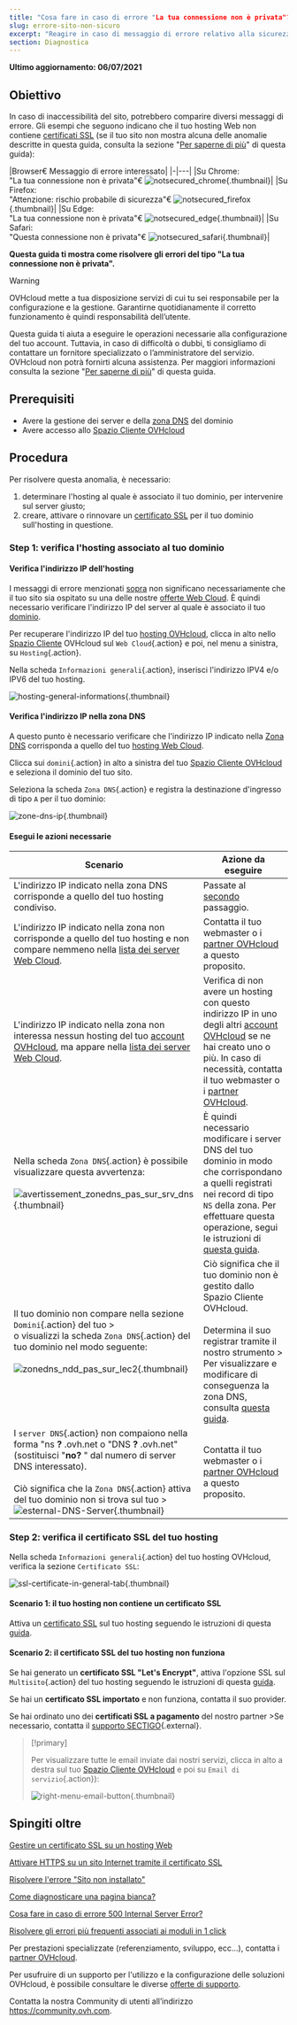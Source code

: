 ```yaml
---
title: "Cosa fare in caso di errore "La tua connessione non è privata"?
slug: errore-sito-non-sicuro
excerpt: "Reagire in caso di messaggio di errore relativo alla sicurezza del tuo sito"
section: Diagnostica
---
```


**Ultimo aggiornamento: 06/07/2021**
 
## Obiettivo <a name="objectif"></a>

In caso di inaccessibilità del sito, potrebbero comparire diversi messaggi di errore. Gli esempi che seguono indicano che il tuo hosting Web non contiene [certificati SSL](../les-certificats-ssl-sur-les-hebergements-web/) (se il tuo sito non mostra alcuna delle anomalie descritte in questa guida, consulta la sezione "[Per saperne di più](#aller-plus-loin)" di questa guida): 

|Browser€ Messaggio di errore interessato|
\|-|---|
|Su Chrome:<br>"La tua connessione non è privata"€ ![notsecured_chrome](images/notsecured_chrome.png){.thumbnail}\|
|Su Firefox:<br>"Attenzione: rischio probabile di sicurezza"€ ![notsecured_firefox](images/notsecured_firefox.png){.thumbnail}\|
|Su Edge:<br>"La tua connessione non è privata"€ ![notsecured_edge](images/notsecured_edge.png){.thumbnail}\|
|Su Safari:<br>"Questa connessione non è privata"€ ![notsecured_safari](images/notsecured_safari.png){.thumbnail}\|

**Questa guida ti mostra come risolvere gli errori del tipo "La tua connessione non è privata".**

> [!warning]
>
> OVHcloud mette a tua disposizione servizi di cui tu sei responsabile per la configurazione e la gestione. Garantirne quotidianamente il corretto funzionamento è quindi responsabilità dell’utente.
>
> Questa guida ti aiuta a eseguire le operazioni necessarie alla configurazione del tuo account. Tuttavia, in caso di difficoltà o dubbi, ti consigliamo di contattare un fornitore specializzato o l’amministratore del servizio. OVHcloud non potrà fornirti alcuna assistenza. Per maggiori informazioni consulta la sezione "[Per saperne di più](#aller-plus-loin)" di questa guida.
>

## Prerequisiti

- Avere la gestione dei server e della [zona DNS](../../domains/editer-ma-zone-dns/#comprendre-la-notion-de-dns) del dominio
- Avere accesso allo [Spazio Cliente OVHcloud](https://www.ovh.com/auth/?action=gotomanager&from=https://www.ovh.com/fr/&ovhSubsidiary=fr)

## Procedura

Per risolvere questa anomalia, è necessario:

1. determinare l'hosting al quale è associato il tuo dominio, per intervenire sul server giusto;
2. creare, attivare o rinnovare un [certificato SSL](../les-certificats-ssl-sur-les-hebergements-web/) per il tuo dominio sull'hosting in questione.

### Step 1: verifica l'hosting associato al tuo dominio

#### Verifica l'indirizzo IP dell'hosting

I messaggi di errore menzionati [sopra](#objectif) non significano necessariamente che il tuo sito sia ospitato su una delle nostre [offerte Web Cloud](https://www.ovh.com/fr/hebergement-web/). È quindi necessario verificare l'indirizzo IP del server al quale è associato il tuo [dominio](https://www.ovh.com/world/domains/).

Per recuperare l'indirizzo IP del tuo [hosting OVHcloud](https://www.ovh.com/fr/hebergement-web/), clicca in alto nello [Spazio Cliente](https://www.ovh.com/auth/?action=gotomanager&from=https://www.ovh.com/fr/&ovhSubsidiary=fr) OVHcloud sul `Web Cloud`{.action} e poi, nel menu a sinistra, su `Hosting`{.action}.

Nella scheda `Informazioni generali`{.action}, inserisci l'indirizzo IPV4 e/o IPV6 del tuo hosting.

![hosting-general-informations](images/hosting-general-informations.png){.thumbnail}

#### Verifica l'indirizzo IP nella zona DNS

A questo punto è necessario verificare che l'indirizzo IP indicato nella [Zona DNS](../../domains/editer-ma-zone-dns/#comprendre-la-notion-de-dns) corrisponda a quello del tuo [hosting Web Cloud](https://www.ovh.com/fr/hebergement-web/).

Clicca sui `domini`{.action} in alto a sinistra del tuo [Spazio Cliente OVHcloud](https://www.ovh.com/auth/?action=gotomanager&from=https://www.ovh.com/fr/&ovhSubsidiary=fr) e seleziona il dominio del tuo sito.

Seleziona la scheda `Zona DNS`{.action} e registra la destinazione d'ingresso di tipo `A` per il tuo dominio:

![zone-dns-ip](images/zone-dns-ip.png){.thumbnail}

#### Esegui le azioni necessarie

|Scenario|Azione da eseguire|
|---|---|
|L'indirizzo IP indicato nella zona DNS corrisponde a quello del tuo hosting condiviso.|Passate al [secondo](#etape2) passaggio.|
|L'indirizzo IP indicato nella zona non corrisponde a quello del tuo hosting e non compare nemmeno nella [lista dei server Web Cloud](../liste-des-adresses-ip-des-clusters-et-hebergements-web/).|Contatta il tuo webmaster o i [partner OVHcloud](https://partner.ovhcloud.com/fr/) a questo proposito.|
|L'indirizzo IP indicato nella zona non interessa nessun hosting del tuo [account OVHcloud](https://www.ovh.com/auth/?action=gotomanager&from=https://www.ovh.com/fr/&ovhSubsidiary=fr), ma appare nella [lista dei server Web Cloud](../liste-des-adresses-ip-des-clusters-et-hebergements-web/).|Verifica di non avere un hosting con questo indirizzo IP in uno degli altri [account OVHcloud](https://www.ovh.com/auth/?action=gotomanager&from=https://www.ovh.com/fr/&ovhSubsidiary=fr) se ne hai creato uno o più. In caso di necessità, contatta il tuo webmaster o i [partner OVHcloud](https://partner.ovhcloud.com/fr/).|
|Nella scheda `Zona DNS`{.action} è possibile visualizzare questa avvertenza:<br><br>![avertissement_zonedns_pas_sur_srv_dns](images/avertissement_zonedns_pas_sur_srv_dns.png){.thumbnail}|È quindi necessario modificare i server DNS del tuo dominio in modo che corrispondano a quelli registrati nei record di tipo `NS` della zona. Per effettuare questa operazione, segui le istruzioni di [questa guida](../../domains/generalites-serveurs-dns/).|
|Il tuo dominio non compare nella sezione `Domini`{.action} del tuo ><br>o visualizzi la scheda `Zona DNS`{.action} del tuo dominio nel modo seguente:<br><br>![zonedns_ndd_pas_sur_lec2](images/zonedns_ndd_pas_sur_lec2.png){.thumbnail}|Ciò significa che il tuo dominio non è gestito dallo Spazio Cliente OVHcloud.<br><br>Determina il suo registrar tramite il nostro strumento ><br>Per visualizzare e modificare di conseguenza la zona DNS, consulta [questa guida](../multisites-configurer-un-multisite-sur-mon-hebergement-web/#etape-22-ajouter-un-nom-de-domaine-externe).|
|I `server DNS`{.action} non compaiono nella forma "ns **?** .ovh.net o "DNS **?** .ovh.net" (sostituisci "**no?** " dal numero di server DNS interessato).<br><br>Ciò significa che la `Zona DNS`{.action} attiva del tuo dominio non si trova sul tuo ><br>![esternal-DNS-Server](images/external-dns-servers.png){.thumbnail}|Contatta il tuo webmaster o i [partner OVHcloud](https://partner.ovhcloud.com/fr/) a questo proposito.|

### Step 2: verifica il certificato SSL del tuo hosting <a name="etape2"></a>

Nella scheda `Informazioni generali`{.action} del tuo hosting OVHcloud, verifica la sezione `Certificato SSL`:

![ssl-certificate-in-general-tab](images/ssl-certificate-in-general-tab.png){.thumbnail}

#### Scenario 1: il tuo hosting non contiene un certificato SSL

Attiva un [certificato SSL](https://www.ovh.com/fr/ssl/) sul tuo hosting seguendo le istruzioni di questa [guida](../les-certificats-ssl-sur-les-hebergements-web/).

#### Scenario 2: il certificato SSL del tuo hosting non funziona

Se hai generato un **certificato SSL "Let's Encrypt"**, attiva l'opzione SSL sul `Multisito`{.action} del tuo hosting seguendo le istruzioni di questa [guida](../les-certificats-ssl-sur-les-hebergements-web/#activer-un-certificat-ssl-sur-un-multisite).

Se hai un **certificato SSL importato** e non funziona, contatta il suo provider.

Se hai ordinato uno dei **certificati SSL a pagamento** del nostro partner >Se necessario, contatta il [supporto SECTIGO](https://sectigo.com/support){.external}.

> [!primary]
>
> Per visualizzare tutte le email inviate dai nostri servizi, clicca in alto a destra sul tuo [Spazio Cliente OVHcloud](https://www.ovh.com/auth/?action=gotomanager&from=https://www.ovh.com/fr/&ovhSubsidiary=fr) e poi su `Email di servizio`{.action}):
>
>![right-menu-email-button](images/right-menu-email-button.png){.thumbnail}
>

## Spingiti oltre <a name="aller-plus-loin"></a>

[Gestire un certificato SSL su un hosting Web](../les-certificats-ssl-sur-les-hebergements-web/)

[Attivare HTTPS su un sito Internet tramite il certificato SSL](../passer-site-internet-https-ssl/)

[Risolvere l'errore "Sito non installato"](../erreur-site-non-installe/)

[Come diagnosticare una pagina bianca?](../comment-diagnostiquer-page-blanche/)

[Cosa fare in caso di errore 500 Internal Server Error?](../erreur-500-internal-server-error/)

[Risolvere gli errori più frequenti associati ai moduli in 1 click](../erreurs-frequentes-modules-en-1-clic/)
 
Per prestazioni specializzate (referenziamento, sviluppo, ecc...), contatta i [partner OVHcloud](https://partner.ovhcloud.com/fr/).

Per usufruire di un supporto per l'utilizzo e la configurazione delle soluzioni OVHcloud, è possibile consultare le diverse [offerte di supporto](https://www.ovhcloud.com/fr/support-levels/).

Contatta la nostra Community di utenti all’indirizzo <https://community.ovh.com>.